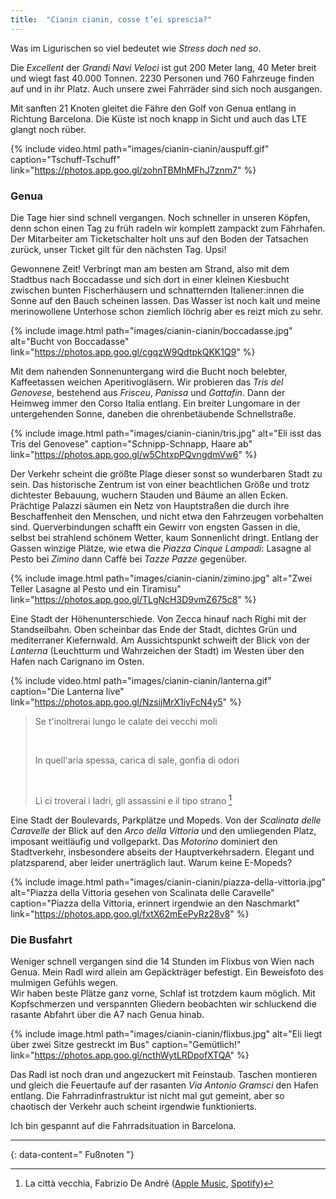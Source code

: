 ```yaml
---
title:  "Cianin cianin, cosse t’ei sprescia?"
---
```


Was im Ligurischen so viel bedeutet wie *Stress doch ned so*.

Die *Excellent* der *Grandi Navi Veloci* ist gut 200 Meter lang, 40 Meter breit und wiegt fast 40.000 Tonnen.
2230 Personen und 760 Fahrzeuge finden auf und in ihr Platz. 
Auch unsere zwei Fahrräder sind sich noch ausgangen.

Mit sanften 21 Knoten gleitet die Fähre den Golf von Genua entlang in Richtung Barcelona.
Die Küste ist noch knapp in Sicht und auch das LTE glangt noch rüber.

{% include video.html path="images/cianin-cianin/auspuff.gif" caption="Tschuff-Tschuff" link="https://photos.app.goo.gl/zohnTBMhMFhJ7znm7" %}

### Genua ###

Die Tage hier sind schnell vergangen.
Noch schneller in unseren Köpfen, denn schon einen Tag zu früh radeln wir komplett zampackt zum Fährhafen.
Der Mitarbeiter am Ticketschalter holt uns auf den Boden der Tatsachen zurück, unser Ticket gilt für den nächsten Tag.
Upsi!

Gewonnene Zeit!
Verbringt man am besten am Strand, also mit dem Stadtbus nach Boccadasse und sich dort in einer kleinen Kiesbucht zwischen bunten Fischerhäusern und schnatternden Italiener:innen die Sonne auf den Bauch scheinen lassen.
Das Wasser ist noch kalt und meine merinowollene Unterhose schon ziemlich löchrig aber es reizt mich zu sehr.

{% include image.html path="images/cianin-cianin/boccadasse.jpg" alt="Bucht von Boccadasse" link="https://photos.app.goo.gl/cgqzW9QdtpkQKK1Q9" %}

Mit dem nahenden Sonnenuntergang wird die Bucht noch belebter, Kaffeetassen weichen Aperitivogläsern. 
Wir probieren das *Tris del Genovese*, bestehend aus *Frisceu*, *Panissa* und *Gattafin*.
Dann der Heimweg immer den Corso Italia entlang.
Ein breiter Lungomare in der untergehenden Sonne, daneben die ohrenbetäubende Schnellstraße.

{% include image.html path="images/cianin-cianin/tris.jpg" alt="Eli isst das Tris del Genovese" caption="Schnipp-Schnapp, Haare ab" link="https://photos.app.goo.gl/w5ChtxpPQvngdmVw6" %}

Der Verkehr scheint die größte Plage dieser sonst so wunderbaren Stadt zu sein.
Das historische Zentrum ist von einer beachtlichen Größe und trotz dichtester Bebauung, wuchern Stauden und Bäume an allen Ecken.
Prächtige Palazzi säumen ein Netz von Hauptstraßen die durch ihre Beschaffenheit den Menschen, und nicht etwa den Fahrzeugen vorbehalten sind.
Querverbindungen schafft ein Gewirr von engsten Gassen in die, selbst bei strahlend schönem Wetter, kaum Sonnenlicht dringt.
Entlang der Gassen winzige Plätze, wie etwa die *Piazza Cinque Lampadi*: Lasagne al Pesto bei *Zimino* dann Caffè bei *Tazze Pazze* gegenüber.

{% include image.html path="images/cianin-cianin/zimino.jpg" alt="Zwei Teller Lasagne al Pesto und ein Tiramisu" link="https://photos.app.goo.gl/TLgNcH3D9vmZ675c8" %}

Eine Stadt der Höhenunterschiede.
Von Zecca hinauf nach Righi mit der Standseilbahn. 
Oben scheinbar das Ende der Stadt, dichtes Grün und mediterraner Kiefernwald. 
Am Aussichtspunkt schweift der Blick von der *Lanterna* (Leuchtturm und Wahrzeichen der Stadt) im Westen über den Hafen nach Carignano im Osten.

{% include video.html path="images/cianin-cianin/lanterna.gif" caption="Die Lanterna live" link="https://photos.app.goo.gl/NzsijMrX1iyFcN4y5" %}

>Se t'inoltrerai lungo le calate dei vecchi moli
>
> &nbsp;
>
>In quell'aria spessa, carica di sale, gonfia di odori
>
> &nbsp;
>
>Lì ci troverai i ladri, gli assassini e il tipo strano [^1]

Eine Stadt der Boulevards, Parkplätze und Mopeds.
Von der *Scalinata delle Caravelle* der Blick auf den *Arco della Vittoria* und den umliegenden Platz, imposant weitläufig und vollgeparkt.
Das *Motorino* dominiert den Stadtverkehr, insbesondere abseits der Hauptverkehrsadern.
Elegant und platzsparend, aber leider unerträglich laut.
Warum keine E-Mopeds?

{% include image.html path="images/cianin-cianin/piazza-della-vittoria.jpg" alt="Piazza della Vittoria gesehen von Scalinata delle Caravelle" caption="Piazza della Vittoria, erinnert irgendwie an den Naschmarkt" link="https://photos.app.goo.gl/fxtX62mEePyRz28v8" %}


### Die Busfahrt ###

Weniger schnell vergangen sind die 14 Stunden im Flixbus von Wien nach Genua.
Mein Radl wird allein am Gepäckträger befestigt. 
Ein Beweisfoto des mulmigen Gefühls wegen.\
Wir haben beste Plätze ganz vorne, Schlaf ist trotzdem kaum möglich.
Mit Kopfschmerzen und verspannten Gliedern beobachten wir schluckend die rasante Abfahrt über die A7 nach Genua hinab.

{% include image.html path="images/cianin-cianin/flixbus.jpg" alt="Eli liegt über zwei Sitze gestreckt im Bus" caption="Gemütlich!" link="https://photos.app.goo.gl/ncthWytLRDpofXTQA" %}

Das Radl ist noch dran und angezuckert mit Feinstaub.
Taschen montieren und gleich die Feuertaufe auf der rasanten *Via Antonio Gramsci* den Hafen entlang.
Die Fahrradinfrastruktur ist nicht mal gut gemeint, aber so chaotisch der Verkehr auch scheint irgendwie funktionierts.

Ich bin gespannt auf die Fahrradsituation in Barcelona.

---
{: data-content=" Fußnoten "}

[^1]: La città vecchia, Fabrizio De André ([Apple Music](https://music.apple.com/at/album/la-citt%C3%A0-vecchia/270320375?i=270320665&l=en-GB), [Spotify](https://open.spotify.com/track/6yD3a5FqzQjUC8oHVOiPQv?si=ea4199cf23184b2c))